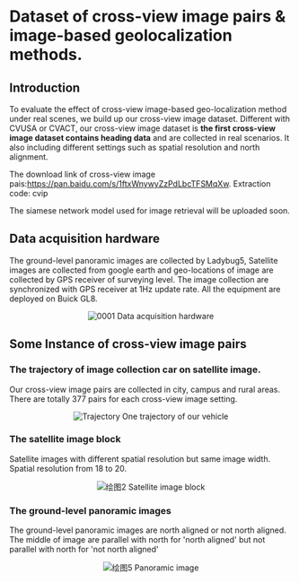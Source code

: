 # Dataset of cross-view image pairs & image-based geolocalization methods.

## Introduction

To evaluate the effect of cross-view image-based geo-localization method under real scenes, we build up our cross-view image dataset. Different with CVUSA or CVACT, our cross-view image dataset is **the first cross-view image dataset contains heading data** and are collected in real scenarios. It also including different settings such as spatial resolution and north alignment.

The download link of cross-view image pais:https://pan.baidu.com/s/1ftxWnywyZzPdLbcTFSMqXw. Extraction code: cvip

The siamese network model used for image retrieval will be uploaded soon.

## Data acquisition hardware
The ground-level panoramic images are collected by Ladybug5, Satellite images are collected from google earth and geo-locations of image are collected by GPS receiver of surveying level. The image collection are synchronized with GPS receiver at 1Hz update rate. All the equipment are deployed on Buick GL8.
 <div align="center">
 
 ![0001](https://user-images.githubusercontent.com/35421034/125156753-b18d3780-e199-11eb-8f60-021145e4d3c7.jpg)
Data acquisition hardware </div>

## Some Instance of cross-view image pairs

### The trajectory of image collection car on satellite image.
Our cross-view image pairs are collected in city, campus and rural areas. There are totally 377 pairs for each cross-view image setting.

 <div align="center">
 
 ![Trajectory](https://user-images.githubusercontent.com/35421034/125153396-ee4f3380-e185-11eb-9144-34bc10936254.jpg)
 One trajectory of our vehicle </div>

### The satellite image block
 Satellite images with different spatial resolution but same image width. Spatial resolution from 18 to 20.
 
  <div align="center">
 
![绘图2](https://user-images.githubusercontent.com/35421034/125159051-8f021b00-e1a7-11eb-8946-219069b0ec4c.png)
 Satellite image block </div>

### The ground-level panoramic images
The ground-level panoramic images are north aligned or not north aligned. The middle of image are parallel with north for 'north aligned' but not parallel with north for 'not north aligned'

  <div align="center">
 
 ![绘图5](https://user-images.githubusercontent.com/35421034/125159124-0172fb00-e1a8-11eb-8792-c4ff623b3c6d.jpg)
  Panoramic image </div>
